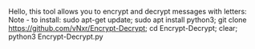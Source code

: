 Hello, this tool allows you to encrypt and decrypt messages with letters:
Note - to install:
sudo apt-get update; 
sudo apt install python3; 
git clone https://github.com/vNxr/Encrypt-Decrypt;
cd Encrypt-Decrypt; 
clear; 
python3 Encrypt-Decrypt.py
